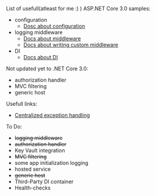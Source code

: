 List of usefull(atleast for me :) ) ASP.NET Core 3.0 samples:
- configuration
	- [Dosc about configuration](https://docs.microsoft.com/en-us/aspnet/core/fundamentals/configuration/?view=aspnetcore-3.0)
- logging middleware
	- [Docs about middleware](https://docs.microsoft.com/en-us/aspnet/core/fundamentals/middleware/?view=aspnetcore-3.0)
	- [Docs about writing custom middleware](https://docs.microsoft.com/en-us/aspnet/core/fundamentals/middleware/write?view=aspnetcore-3.0)
- DI
	- [Docs about DI](https://docs.microsoft.com/en-us/aspnet/core/fundamentals/dependency-injection?view=aspnetcore-3.0)

Not updated yet to .NET Core 3.0:
- authorization handler
- MVC filtering
- generic host


Usefull links:
- [Centralized exception handling](https://www.strathweb.com/2018/07/centralized-exception-handling-and-request-validation-in-asp-net-core)



To Do:
- ~~logging middleware~~
- ~~authorization handler~~
- Key Vault integration
- ~~MVC filtering~~
- some app initialization logging
- hosted service
- ~~generic host~~
- Third-Party DI container
- Health-checks

